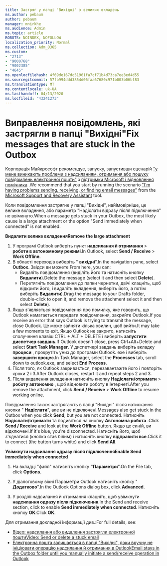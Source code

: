```yaml
---
title: Застряг у папці "Вихідні" з великих вкладень
ms.author: pebaum
author: pebaum
manager: mnirkhe
ms.audience: Admin
ms.topic: article
ROBOTS: NOINDEX, NOFOLLOW
localization_priority: Normal
ms.collection: Adm_O365
ms.custom:
- "2713"
- "9000768"
- "9002385"
- "4645"
ms.openlocfilehash: 4f69de167dc51961fa7cf71b4d73ca7ee3ed4d55
ms.sourcegitcommit: 57fb994ddd3854d06faa67680c971b003b06bf83
ms.translationtype: MT
ms.contentlocale: uk-UA
ms.lasthandoff: 04/13/2020
ms.locfileid: "43241273"
---
```

# <a name="fix-messages-that-are-stuck-in-the-outbox"></a><span data-ttu-id="b87fb-102">Виправлення повідомлень, які застрягли в папці "Вихідні"</span><span class="sxs-lookup"><span data-stu-id="b87fb-102">Fix messages that are stuck in the Outbox</span></span>

<span data-ttu-id="b87fb-103">Корпорація Майкрософт рекомендує, запуску, запустивши сценарій ["у мене виникають проблеми з надсиланням, отримання або пошуку повідомлень електронної пошти"](https://aka.ms/SaRA-OutlookSendReceive) з [підтримки Microsoft і відновлення помічника](https://diagnostics.office.com/#/) .</span><span class="sxs-lookup"><span data-stu-id="b87fb-103">We recommend that you start by running the scenario ["I'm having problems sending, receiving, or finding email messages"](https://aka.ms/SaRA-OutlookSendReceive) from the [Microsoft Support and Recovery Assistant](https://diagnostics.office.com/#/) tool.</span></span>

<span data-ttu-id="b87fb-104">Коли повідомлення застрягне у папці "Вихідні", найімовірніше, це велике вкладення, або параметр "Надіслати відразу після підключення" не ввімкнуто.</span><span class="sxs-lookup"><span data-stu-id="b87fb-104">When a message gets stuck in your Outbox, the most likely cause is a large attachment or the option "Send immediately when connected" is not enabled.</span></span>

<span data-ttu-id="b87fb-105">**Видалити велике вкладення**</span><span class="sxs-lookup"><span data-stu-id="b87fb-105">**Remove the large attachment**</span></span>

1. <span data-ttu-id="b87fb-106">У програмі Outlook виберіть пункт **надсилання й отримання** > **роботи в автономному режимі**.</span><span class="sxs-lookup"><span data-stu-id="b87fb-106">In Outlook, select **Send / Receive** > **Work Offline**.</span></span> 
2. <span data-ttu-id="b87fb-107">В області переходів виберіть " **вихідні**".</span><span class="sxs-lookup"><span data-stu-id="b87fb-107">In the navigation pane, select **Outbox**.</span></span> <span data-ttu-id="b87fb-108">Звідси ви можете:</span><span class="sxs-lookup"><span data-stu-id="b87fb-108">From here, you can:</span></span> 
    - <span data-ttu-id="b87fb-109">Видаліть повідомлення (виділіть його та натисніть кнопку **Видалити**).</span><span class="sxs-lookup"><span data-stu-id="b87fb-109">Delete the message (select it and then select **Delete**).</span></span>
    - <span data-ttu-id="b87fb-110">Перетягніть повідомлення до папки чернетки, двічі клацніть, щоб відкрити його, і видаліть вкладення, виберіть його, а потім виберіть **Видалити**).</span><span class="sxs-lookup"><span data-stu-id="b87fb-110">Drag the message to your Drafts folder, double-click to open it, and remove the attachment select it and then select **Delete**).</span></span>
3. <span data-ttu-id="b87fb-111">Якщо з'являється повідомлення про помилку, яке говорить, що Outlook намагається передати повідомлення, закрийте Outlook.</span><span class="sxs-lookup"><span data-stu-id="b87fb-111">If you receive an error that says Outlook is trying to transmit the message, close Outlook.</span></span> <span data-ttu-id="b87fb-112">Це може зайняти кілька хвилин, щоб вийти.</span><span class="sxs-lookup"><span data-stu-id="b87fb-112">It may take a few moments to exit.</span></span> <span data-ttu-id="b87fb-113">Якщо Outlook не закрито, натисніть сполучення клавіш CTRL + ALT + DELETE і виберіть **запустити диспетчер завдань**.</span><span class="sxs-lookup"><span data-stu-id="b87fb-113">If Outlook doesn't close, press Ctrl+Alt+Delete and select **Start Task Manager**.</span></span> <span data-ttu-id="b87fb-114">У диспетчері завдань виберіть вкладку **процеси** , прокрутіть униз до програми Outlook. exe і виберіть **завершити процес**.</span><span class="sxs-lookup"><span data-stu-id="b87fb-114">In Task Manager, select the **Processes** tab, scroll down to outlook.exe, and select **End Process**.</span></span>
4. <span data-ttu-id="b87fb-115">Після того, як Outlook закривається, перезавантажте його і повторіть кроки 2 і 3.</span><span class="sxs-lookup"><span data-stu-id="b87fb-115">After Outlook closes, restart it and repeat steps 2 and 3.</span></span> 
5. <span data-ttu-id="b87fb-116">Після видалення вкладення натисніть кнопку **Надіслати/отримати** > **роботу автономно** , щоб відновити роботу в Інтернеті.</span><span class="sxs-lookup"><span data-stu-id="b87fb-116">After you remove the attachment, click **Send / Receive** > **Work Offline** to resume working online.</span></span> 

<span data-ttu-id="b87fb-117">Повідомлення також застрягають в папці "Вихідні" після натискання кнопки " **Надіслати**", але ви не підключені.</span><span class="sxs-lookup"><span data-stu-id="b87fb-117">Messages also get stuck in the Outbox when you click **Send**, but you are not connected.</span></span> <span data-ttu-id="b87fb-118">Натисніть **Надіслати/отримати** та подивіться на кнопку **Автономна робота** .</span><span class="sxs-lookup"><span data-stu-id="b87fb-118">Click **Send / Receive** and look at the **Work Offline** button.</span></span> <span data-ttu-id="b87fb-119">Якщо це синій, ви відключені.</span><span class="sxs-lookup"><span data-stu-id="b87fb-119">If it's blue, you're disconnected.</span></span> <span data-ttu-id="b87fb-120">Натисніть його, щоб з'єднатися (кнопка стає білим) і натисніть кнопку **відправити все**.</span><span class="sxs-lookup"><span data-stu-id="b87fb-120">Click it to connect (the button turns white) and click **Send All**.</span></span>
 
<span data-ttu-id="b87fb-121">**Увімкнути надсилання одразу після підключення**</span><span class="sxs-lookup"><span data-stu-id="b87fb-121">**Enable Send immediately when connected**</span></span>
 
1. <span data-ttu-id="b87fb-122">На вкладці "файл" натисніть кнопку **"Параметри**".</span><span class="sxs-lookup"><span data-stu-id="b87fb-122">On the File tab, click **Options**.</span></span>

2. <span data-ttu-id="b87fb-123">У діалоговому вікні Параметри Outlook натисніть кнопку " **Додатково**".</span><span class="sxs-lookup"><span data-stu-id="b87fb-123">In the Outlook Options dialog box, click **Advanced**.</span></span>

3. <span data-ttu-id="b87fb-124">У розділі надсилання й отримання клацніть, щоб увімкнути **надсилання одразу після підключення**.</span><span class="sxs-lookup"><span data-stu-id="b87fb-124">In the Send and receive section, click to enable **Send immediately when connected**.</span></span> <span data-ttu-id="b87fb-125">Натисніть кнопку **OK**.</span><span class="sxs-lookup"><span data-stu-id="b87fb-125">Click **OK**.</span></span>
 
<span data-ttu-id="b87fb-126">Для отримання докладної інформації див.:</span><span class="sxs-lookup"><span data-stu-id="b87fb-126">For full details, see:</span></span>
- [<span data-ttu-id="b87fb-127">Відео: надсилання або видалення застрягли електронної пошти</span><span class="sxs-lookup"><span data-stu-id="b87fb-127">Video: Send or delete a stuck email</span></span>](https://support.office.com/article/Video-Send-or-delete-an-email-stuck-in-your-outbox-26d5d34a-4e5f-444a-a9e8-44db04a94dec) 
- [<span data-ttu-id="b87fb-128">Електронна пошта залишається в папці "Вихідні", доки вручну не ініціювати операцію надсилання й отримання в Outlook</span><span class="sxs-lookup"><span data-stu-id="b87fb-128">Email stays in the Outbox folder until you manually initiate a send/receive operation in Outlook</span></span>](https://support.microsoft.com/help/2797572/email-stays-in-the-outbox-folder-until-you-manually-initiate-a-send-re)
